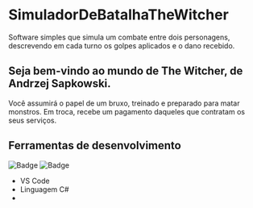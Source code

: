 # SimuladorDeBatalhaTheWitcher #
Software simples que simula um combate entre dois personagens, descrevendo em cada turno os golpes aplicados e o dano recebido.


## Seja bem-vindo ao mundo de The Witcher, de Andrzej Sapkowski. ##


Você assumirá o papel de um bruxo, treinado e preparado para matar monstros. Em troca, recebe um pagamento daqueles que contratam os seus serviços.

## Ferramentas de desenvolvimento ##
![Badge](https://img.shields.io/static/v1?label=VS-Code&message=Editor/IDE&color=blue&style=plastic&logo=vscode)
![Badge](https://img.shields.io/static/v1?label=CSharp&message=Linguagem&color=gray&style=plastic&logo=CSharp)
- VS Code
- Linguagem C#
- 


